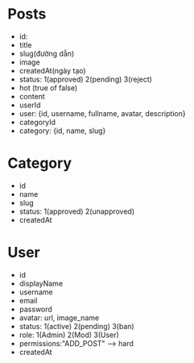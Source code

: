 # Posts

- id: 
- title
- slug(đường dẫn)
- image
- createdAt(ngày tạo)
- status: 1(approved) 2(pending) 3(reject)
- hot (true of false)
- content
- userId
- user: {id, username, fullname, avatar, description}
- categoryId
- category: {id, name, slug}

# Category 

- id 
- name
- slug
- status: 1(approved) 2(unapproved)
- createdAt

# User

- id
- displayName
- username
- email
- password
- avatar: url, image_name
- status: 1(active) 2(pending) 3(ban)
- role: 1(Admin) 2(Mod) 3(User)
- permissions:"ADD_POST" --> hard
- createdAt